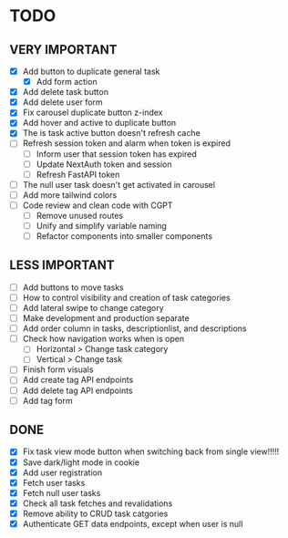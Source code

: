 # TODO

## VERY IMPORTANT

- [x] Add button to duplicate general task
  - [x] Add form action
- [x] Add delete task button
- [x] Add delete user form
- [x] Fix carousel duplicate button z-index
- [x] Add hover and active to duplicate button
- [x] The is task active button doesn't refresh cache
- [ ] Refresh session token and alarm when token is expired
  - [ ] Inform user that session token has expired
  - [ ] Update NextAuth token and session
  - [ ] Refresh FastAPI token
- [ ] The null user task doesn't get activated in carousel
- [ ] Add more tailwind colors
- [ ] Code review and clean code with CGPT
  - [ ] Remove unused routes
  - [ ] Unify and simplify variable naming
  - [ ] Refactor components into smaller components

## LESS IMPORTANT

- [ ] Add buttons to move tasks
- [ ] How to control visibility and creation of task categories
- [ ] Add lateral swipe to change category
- [ ] Make development and production separate
- [ ] Add order column in tasks, descriptionlist, and descriptions
- [ ] Check how navigation works when is open
  - [ ] Horizontal > Change task category
  - [ ] Vertical > Change task
- [ ] Finish form visuals
- [ ] Add create tag API endpoints
- [ ] Add delete tag API endpoints
- [ ] Add tag form

## DONE

- [x] Fix task view mode button when switching back from single view!!!!!
- [x] Save dark/light mode in cookie
- [x] Add user registration
- [x] Fetch user tasks
- [x] Fetch null user tasks
- [x] Check all task fetches and revalidations
- [x] Remove ability to CRUD task catgories
- [x] Authenticate GET data endpoints, except when user is null
